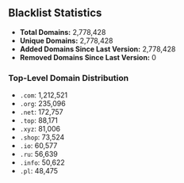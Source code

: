 ## Blacklist Statistics

- **Total Domains:** 2,778,428
- **Unique Domains:** 2,778,428
- **Added Domains Since Last Version:** 2,778,428
- **Removed Domains Since Last Version:** 0

### Top-Level Domain Distribution

-  `.com`: 1,212,521
-  `.org`: 235,096
-  `.net`: 172,757
-  `.top`: 88,171
-  `.xyz`: 81,006
-  `.shop`: 73,524
-  `.io`: 60,577
-  `.ru`: 56,639
-  `.info`: 50,622
-  `.pl`: 48,475
